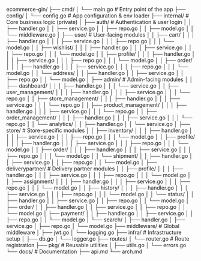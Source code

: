 ecommerce-gin/
├── cmd/
│   └── main.go                  # Entry point of the app
├── config/
│   └── config.go                # App configuration & env loader
├── internal/                    # Core business logic (private)
│   ├── auth/                    # Authentication & user login
│   │   ├── handler.go
│   │   ├── service.go
│   │   ├── repo.go
│   │   ├── model.go
│   │   └── middleware.go
│   ├── user/                    # User-facing modules
│   │   ├── cart/
│   │   │   ├── handler.go
│   │   │   ├── service.go
│   │   │   ├── repo.go
│   │   │   └── model.go
│   │   ├── wishlist/
│   │   │   ├── handler.go
│   │   │   ├── service.go
│   │   │   ├── repo.go
│   │   │   └── model.go
│   │   ├── profile/
│   │   │   ├── handler.go
│   │   │   ├── service.go
│   │   │   ├── repo.go
│   │   │   └── model.go
│   │   ├── order/
│   │   │   ├── handler.go
│   │   │   ├── service.go
│   │   │   ├── repo.go
│   │   │   └── model.go
│   │   └── address/
│   │       ├── handler.go
│   │       ├── service.go
│   │       ├── repo.go
│   │       └── model.go
│   ├── admin/                   # Admin-facing modules
│   │   ├── dashboard/
│   │   │   ├── handler.go
│   │   │   └── service.go
│   │   ├── user_management/
│   │   │   ├── handler.go
│   │   │   ├── service.go
│   │   │   └── repo.go
│   │   ├── store_management/
│   │   │   ├── handler.go
│   │   │   ├── service.go
│   │   │   └── repo.go
│   │   ├── product_management/
│   │   │   ├── handler.go
│   │   │   ├── service.go
│   │   │   └── repo.go
│   │   ├── order_management/
│   │   │   ├── handler.go
│   │   │   ├── service.go
│   │   │   └── repo.go
│   │   └── analytics/
│   │       ├── handler.go
│   │       └── service.go
│   ├── store/                   # Store-specific modules
│   │   ├── inventory/
│   │   │   ├── handler.go
│   │   │   ├── service.go
│   │   │   ├── repo.go
│   │   │   └── model.go
│   │   ├── profile/
│   │   │   ├── handler.go
│   │   │   ├── service.go
│   │   │   ├── repo.go
│   │   │   └── model.go
│   │   ├── order/
│   │   │   ├── handler.go
│   │   │   ├── service.go
│   │   │   ├── repo.go
│   │   │   └── model.go
│   │   └── shipment/
│   │       ├── handler.go
│   │       ├── service.go
│   │       ├── repo.go
│   │       └── model.go
│   ├── deliverypartner/         # Delivery partner modules
│   │   ├── profile/
│   │   │   ├── handler.go
│   │   │   ├── service.go
│   │   │   ├── repo.go
│   │   │   └── model.go
│   │   ├── assignment/
│   │   │   ├── handler.go
│   │   │   ├── service.go
│   │   │   ├── repo.go
│   │   │   └── model.go
│   │   ├── history/
│   │   │   ├── handler.go
│   │   │   ├── service.go
│   │   │   ├── repo.go
│   │   │   └── model.go
│   │   └── status/
│   │       ├── handler.go
│   │       ├── service.go
│   │       ├── repo.go
│   │       └── model.go
│   ├── order/
│   │   ├── handler.go
│   │   ├── service.go
│   │   ├── repo.go
│   │   └── model.go
│   ├── payment/
│   │   ├── handler.go
│   │   ├── service.go
│   │   ├── repo.go
│   │   └── model.go
│   └── search/
│       ├── handler.go
│       ├── service.go
│       ├── repo.go
│       └── model.go
├── middleware/                  # Global middleware
│   ├── jwt.go
│   └── logging.go
├── infra/                       # Infrastructure setup
│   ├── db.go
│   └── logger.go
├── routes/
│   └── router.go                 # Route registration
├── pkg/                          # Reusable utilities
│   ├── utils.go
│   └── errors.go
└── docs/                         # Documentation
    ├── api.md
    └── arch.md
